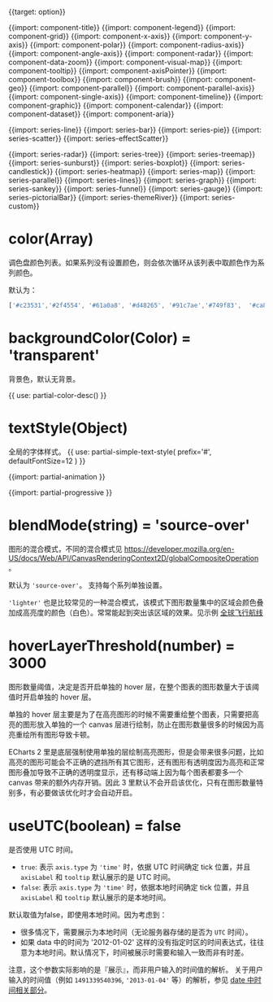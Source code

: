 {{target: option}}

{{import: component-title}}
{{import: component-legend}}
{{import: component-grid}}
{{import: component-x-axis}}
{{import: component-y-axis}}
{{import: component-polar}}
{{import: component-radius-axis}}
{{import: component-angle-axis}}
{{import: component-radar}}
{{import: component-data-zoom}}
{{import: component-visual-map}}
{{import: component-tooltip}}
{{import: component-axisPointer}}
{{import: component-toolbox}}
{{import: component-brush}}
{{import: component-geo}}
{{import: component-parallel}}
{{import: component-parallel-axis}}
{{import: component-single-axis}}
{{import: component-timeline}}
{{import: component-graphic}}
{{import: component-calendar}}
{{import: component-dataset}}
{{import: component-aria}}


{{import: series-line}}
{{import: series-bar}}
{{import: series-pie}}
{{import: series-scatter}}
{{import: series-effectScatter}}

{{import: series-radar}}
{{import: series-tree}}
{{import: series-treemap}}
{{import: series-sunburst}}
{{import: series-boxplot}}
{{import: series-candlestick}}
{{import: series-heatmap}}
{{import: series-map}}
{{import: series-parallel}}
{{import: series-lines}}
{{import: series-graph}}
{{import: series-sankey}}
{{import: series-funnel}}
{{import: series-gauge}}
{{import: series-pictorialBar}}
{{import: series-themeRiver}}
{{import: series-custom}}

# color(Array)

调色盘颜色列表。如果系列没有设置颜色，则会依次循环从该列表中取颜色作为系列颜色。

默认为：
```js
['#c23531','#2f4554', '#61a0a8', '#d48265', '#91c7ae','#749f83',  '#ca8622', '#bda29a','#6e7074', '#546570', '#c4ccd3']
```

# backgroundColor(Color) = 'transparent'
背景色，默认无背景。

{{ use: partial-color-desc() }}


# textStyle(Object)
全局的字体样式。
{{ use: partial-simple-text-style(
    prefix='#',
    defaultFontSize=12
) }}

{{import: partial-animation }}

{{import: partial-progressive }}


# blendMode(string) = 'source-over'

图形的混合模式，不同的混合模式见 https://developer.mozilla.org/en-US/docs/Web/API/CanvasRenderingContext2D/globalCompositeOperation 。

默认为 `'source-over'`。 支持每个系列单独设置。

`'lighter'` 也是比较常见的一种混合模式，该模式下图形数量集中的区域会颜色叠加成高亮度的颜色（白色）。常常能起到突出该区域的效果。见示例 [全球飞行航线](${galleryEditorPath}lines-airline)

# hoverLayerThreshold(number) = 3000

图形数量阈值，决定是否开启单独的 hover 层，在整个图表的图形数量大于该阈值时开启单独的 hover 层。

单独的 hover 层主要是为了在高亮图形的时候不需要重绘整个图表，只需要把高亮的图形放入单独的一个 canvas 层进行绘制，防止在图形数量很多的时候因为高亮重绘所有图形导致卡顿。

ECharts 2 里是底层强制使用单独的层绘制高亮图形，但是会带来很多问题，比如高亮的图形可能会不正确的遮挡所有其它图形，还有图形有透明度因为高亮和正常图形叠加导致不正确的透明度显示，还有移动端上因为每个图表都要多一个 canvas 带来的额外内存开销。因此 3 里默认不会开启该优化，只有在图形数量特别多，有必要做该优化时才会自动开启。


# useUTC(boolean) = false

是否使用 UTC 时间。

+ `true`: 表示 `axis.type` 为 `'time'` 时，依据 UTC 时间确定 tick 位置，并且 `axisLabel` 和 `tooltip` 默认展示的是 UTC 时间。
+ `false`: 表示 `axis.type` 为 `'time'` 时，依据本地时间确定 tick 位置，并且 `axisLabel` 和 `tooltip` 默认展示的是本地时间。

默认取值为false，即使用本地时间。因为考虑到：

+ 很多情况下，需要展示为本地时间（无论服务器存储的是否为 `UTC` 时间）。
+ 如果 data 中的时间为 '2012-01-02' 这样的没有指定时区的时间表达式，往往意为本地时间。默认情况下，时间被展示时需要和输入一致而非有时差。

注意，这个参数实际影响的是『展示』，而非用户输入的时间值的解析。
关于用户输入的时间值（例如 `1491339540396`, `'2013-01-04'` 等）的解析，参见 [date 中时间相关部分](~series-line.data)。
